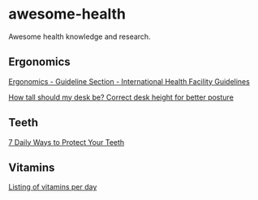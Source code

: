 # awesome-health
Awesome health knowledge and research.

## Ergonomics

[Ergonomics - Guideline Section - International Health Facility Guidelines](http://healthfacilityguidelines.com/ViewPDF/ViewIndexPDF/iHFG_part_c_ergonomics)

[How tall should my desk be? Correct desk height for better posture](https://www.painlessmovement.com/blog/how-tall-should-my-desk-be-correct-desk-height-for-better-posture)

## Teeth

[7 Daily Ways to Protect Your Teeth](https://www.healthline.com/health/dental-and-oral-health/daily-ways-to-protect-your-teeth)

## Vitamins

[Listing of vitamins per day](https://www.health.harvard.edu/staying-healthy/listing_of_vitamins)

